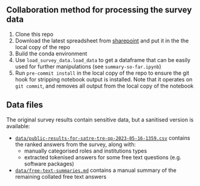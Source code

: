 ## Collaboration method for processing the survey data

1. Clone this repo
2. Download the latest spreadsheet from [sharepoint](<https://dmail.sharepoint.com/:f:/r/sites/SATRE/Shared%20Documents/WP1%20-%20Design/[wip](https://dmail.sharepoint.com/:f:/r/sites/SATRE/Shared%20Documents/WP1%20-%20Design/wip?csf=1&web=1&e=baCrJ9)?csf=1&web=1&e=baCrJ9>) and put it in the the local copy of the repo
3. Build the conda environment
4. Use `load_survey_data.load_data` to get a dataframe that can be easily used for further manipulations (see `summary-so-far.ipynb`)
5. Run `pre-commit install` in the local copy of the repo to ensure the git hook for stripping notebook output is installed. Note that it operates on `git commit`, and removes all output from the local copy of the notebook

## Data files

The original survey results contain sensitive data, but a sanitised version is available:

- [`data/public-results-for-satre-tre-op-2023-05-16-1359.csv`](data/public-results-for-satre-tre-op-2023-05-16-1359.csv) contains the ranked answers from the survey, along with:
  - manually categorised roles and institutions types
  - extracted tokenised answers for some free text questions (e.g. software packages)
- [`data/free-text-summaries.md`](data/free-text-summaries.md) contains a manual summary of the remaining collated free text answers
